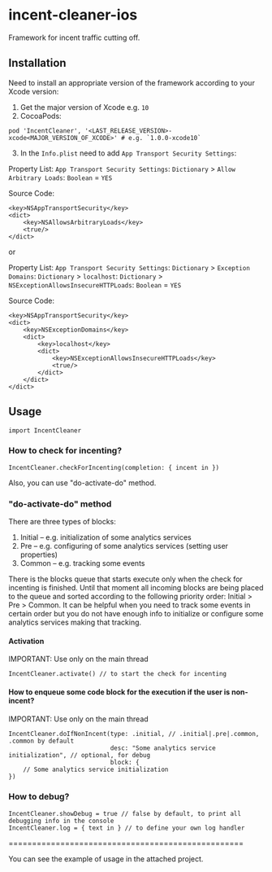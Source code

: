 # incent-cleaner-ios

Framework for incent traffic cutting off.

## Installation

Need to install an appropriate version of the framework according to your Xcode version:
1) Get the major version of Xcode e.g. `10`
2) CocoaPods:

```
pod 'IncentCleaner', '<LAST_RELEASE_VERSION>-xcode<MAJOR_VERSION_OF_XCODE>' # e.g. `1.0.0-xcode10`
```

3) In the `Info.plist` need to add `App Transport Security Settings`:

Property List:
`App Transport Security Settings`: `Dictionary` > `Allow Arbitrary Loads`: `Boolean` = `YES`

Source Code:
```
<key>NSAppTransportSecurity</key>
<dict>
    <key>NSAllowsArbitraryLoads</key>
    <true/>
</dict>
```

or

Property List:
`App Transport Security Settings`: `Dictionary` > `Exception Domains`: `Dictionary` > `localhost`: `Dictionary` > `NSExceptionAllowsInsecureHTTPLoads`: `Boolean` = `YES`

Source Code:
```
<key>NSAppTransportSecurity</key>
<dict>
    <key>NSExceptionDomains</key>
    <dict>
        <key>localhost</key>
        <dict>
            <key>NSExceptionAllowsInsecureHTTPLoads</key>
            <true/>
        </dict>
    </dict>
</dict>
```

## Usage

```
import IncentCleaner
```

### How to check for incenting?

```
IncentCleaner.checkForIncenting(completion: { incent in })
```

Also, you can use "do-activate-do" method.

### "do-activate-do" method

There are three types of blocks:
1) Initial – e.g. initialization of some analytics services
2) Pre – e.g. configuring of some analytics services (setting user properties)
3) Common – e.g. tracking some events

There is the blocks queue that starts execute only when the check for incenting is finished.
Until that moment all incoming blocks are being placed to the queue and sorted according to the following priority order: Initial > Pre > Common.
It can be helpful when you need to track some events in certain order but you do not have enough info to initialize or configure some analytics services making that tracking.

#### Activation

IMPORTANT: Use only on the main thread
```
IncentCleaner.activate() // to start the check for incenting 
```

#### How to enqueue some code block for the execution if the user is non-incent?

IMPORTANT: Use only on the main thread
```
IncentCleaner.doIfNonIncent(type: .initial, // .initial|.pre|.common, .common by default
                            desc: "Some analytics service initialization", // optional, for debug
                            block: {
    // Some analytics service initialization
})
```

### How to debug?

```
IncentCleaner.showDebug = true // false by default, to print all debugging info in the console
IncentCleaner.log = { text in } // to define your own log handler 
```

==================================================

You can see the example of usage in the attached project.